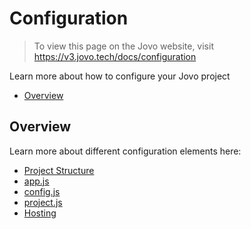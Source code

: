 # Configuration

> To view this page on the Jovo website, visit https://v3.jovo.tech/docs/configuration

Learn more about how to configure your Jovo project

- [Overview](#overview)

## Overview

Learn more about different configuration elements here:

- [Project Structure](./project-structure.md './project-structure')
- [app.js](./app-js.md './app-js')
- [config.js](./config-js.md './config-js')
- [project.js](./project-js.md './project-js')
- [Hosting](./hosting './hosting')

<!--[metadata]: {"description": "Learn how to configure your Jovo Voice App for Amazon Alexa and Google Assistant", "route": "configuration"}-->
